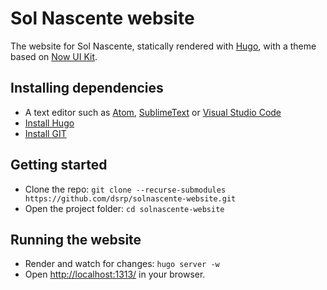 # Sol Nascente website
The website for Sol Nascente, statically rendered with [Hugo](https://gohugo.io/), with a theme based on [Now UI Kit](https://demos.creative-tim.com/now-ui-kit/).

## Installing dependencies
* A text editor such as [Atom](https://atom.io), [SublimeText](https://www.sublimetext.com/) or [Visual Studio Code](https://code.visualstudio.com/)
* [Install Hugo](https://gohugo.io/getting-started/installing)
* [Install GIT](https://git-scm.com/book/en/v2/Getting-Started-Installing-Git)

## Getting started
* Clone the repo: `git clone --recurse-submodules https://github.com/dsrp/solnascente-website.git`
* Open the project folder: `cd solnascente-website`

## Running the website
* Render and watch for changes: `hugo server -w`
* Open [http://localhost:1313/](http://localhost:1313/) in your browser.

